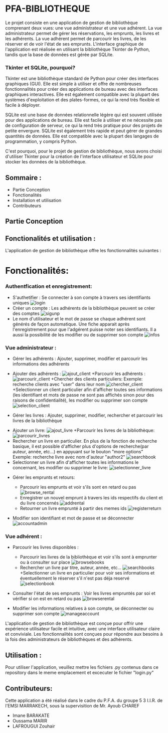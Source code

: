 # PFA-BIBLIOTHEQUE
Le projet consiste en une application de gestion de bibliothèque comprenant deux vues: une vue administrateur et une vue adhérent. La vue administrateur permet de gérer les réservations, les emprunts, les livres et les adhérents. La vue adhérent permet de parcourir les livres, de les réserver et de voir l'état de ses emprunts. L'interface graphique de l'application est réalisée en utilisant la bibliothèque Tkinter de Python, tandis que la base de données est gérée par SQLite.

### Tkinter et SQLite, pourquoi? 
Tkinter est une bibliothèque standard de Python pour créer des interfaces graphiques (GUI). Elle est simple à utiliser et offre de nombreuses fonctionnalités pour créer des applications de bureau avec des interfaces graphiques interactives. Elle est également compatible avec la plupart des systèmes d'exploitation et des plates-formes, ce qui la rend très flexible et facile à déployer.

SQLite est une base de données relationnelle légère qui est souvent utilisée pour des applications de bureau. Elle est facile à utiliser et ne nécessite pas de configuration de serveur, ce qui la rend très pratique pour des projets de petite envergure. SQLite est également très rapide et peut gérer de grandes quantités de données. Elle est compatible avec la plupart des langages de programmation, y compris Python.

C'est pourquoi, pour le projet de gestion de bibliothèque, nous avons choisi d'utiliser Tkinter pour la création de l'interface utilisateur et SQLite pour stocker les données de la bibliothèque.

## Sommaire :
- Partie Conception
- Fonctionalités 
- Installation et utilisation
- Contributeurs

## Partie Conception

## Fonctionalités et utilisation :
L'application de gestion de bibliothèque offre les fonctionnalités suivantes :

# Fonctionalités: 
### Authentfication et enregistrement:
- S'authetifier : Se connecter à son compte à travers ses identifiants uniques
![login](login.PNG) 
- Créer un compte : Les adhérents de la bibliothèque peuvent se créer des comptes
![sigunp](signup.PNG)
- Le nom d'utilisateur et le mot de passe se chaque adhérent sont générés de façon automatique. Une fiche apparait après l'enregistrement pour que l'adgérent puisse noter ses identifiants. Il a aussi la possibilité de les modifier ou de supprimer son compte
![infos](infossignup.PNG)
 
### Vue administrateur :
 
* Gérer les adhérents : Ajouter, supprimer, modifier et parcourir les informations des adhérents
 + Ajouter des adhérents :
 ![ajout_client](addclient.PNG)
 +Parcourir les adhérents :
 ![parcourir_client](browseclient.PNG)
 +Chercher des clients particuliers:
     Exemple: recherche clients avec "user" dans leur nom
     ![chercher_client](searchclient.PNG)
  +Selectionner un client particulier afin d'afficher toutes ses informations (les identifiant et mots de passe ne sont pas affichés sinon pour des raisons de confidentialité), les modifier ou supprimer son compte
  ![selection_client](selectionclient.PNG)
  
* Gérer les livres : Ajouter, supprimer, modifier, rechercher et parcourir les livres de la bibliothèque
 + Ajouter un livre:
 ![ajout_livre](addbook.PNG)
 +Parcourir les livres de la bibliothèque:
 ![parcourir_livres](browsebook.PNG)
 + Rechercher un livre en particulier. En plus de la fonction de recherche basique, il est possible d'afficher plus d'options de recherche(par auteur, année, etc...) en appyuant sur le bouton "more options"
    Exemple: recherche livre avec nom d'auteur "author2"
    ![searchbook](searchbook.PNG)
 + Selectionner un livre afin d'afficher toutes les informations le concernant, les modifier ou supprimer le livre:
 ![selectionner_livre](selectionbook.PNG)
 
* Gérer les emprunts et retours: 
  + Parcourir les emprunts et voir s'ils sont en retard ou pas
  ![browse_rental](browserental.PNG)
  + Enregistrer un nouvel emprunt à travers les ids respectifs du client et du livre concernés
  ![addrental](addrental.PNG)
  +  Retourner un livre emprunté à partir des memes ids
  ![registerreturn](return.PNG)
  
 * Modifier son identifiant et mot de passe et se déconnecter
  ![accountadmin](accountadmin.PNG)

### Vue adhérent :

- Parcourir les livres disponibles : 
   + Parcourir les livres de la bibliothèque et voir s'ils sont à emprunter ou à consulter sur place
   ![browsebooks](browsebooks.PNG)
   + Rechercher un livre par titre, auteur, année, etc...
   ![searchbooks](searchbooks.PNG)
   +Selectionner un livre en particulier pour voir ses informations et éventuellement le réserver s'il n'est pas déja reservé
   ![selectionbook](infosbook.PNG)

- Consulter l'état de ses emprunts : 
   Voir les livres empruntés par soi et vérifier si on est en retard ou pas
   ![browserental](reservationbrowse.PNG)
 
 - Modifier les informations relatives à son compte, se déconnecter ou supprimer son compte
  ![manageaccount](account.PNG)

L'application de gestion de bibliothèque est conçue pour offrir une expérience utilisateur facile et intuitive, avec une interface utilisateur claire et conviviale. Les fonctionnalités sont conçues pour répondre aux besoins à la fois des administrateurs de bibliothèques et des adhérents.

## Utilisation : 
 Pour utiliser l'application, veuillez mettre les fichiers .py contenus dans ce repository dans le meme emplacement et excecuter le fichier "login.py"

## Contributeurs:
Cette application a été réalisé dans le cadre du P.F.A. du groupe 5 3 I.I.R. de l'EMSI MARRAKECH, sous la supervisition de Mr. Ayoub CHAREF
 + Imane BARAKATE
 + Oussama MARIR
 + LAFROUGUI Zouhair
 
